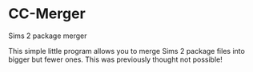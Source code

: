# CC-Merger
Sims 2 package merger

This simple little program allows you to merge Sims 2 package files into bigger but fewer ones. This was previously thought not possible!
